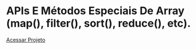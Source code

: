 # APIs E Métodos Especiais De Array (map(), filter(), sort(), reduce(), etc).


[Acessar Projeto](https://alura-books-metodos-de-array-ten.vercel.app/)


